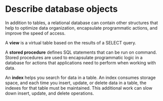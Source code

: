 # Describe database objects

In addition to tables, a relational database can contain other structures that help to optimize data organization, encapsulate programmatic actions, and improve the speed of access. 

A **view** is a virtual table based on the results of a SELECT query. 

A **stored procedure** defines SQL statements that can be run on command. Stored procedures are used to encapsulate programmatic logic in a database for actions that applications need to perform when working with data.

An **index** helps you search for data in a table. An index consumes storage space, and each time you insert, update, or delete data in a table, the indexes for that table must be maintained. This additional work can slow down insert, update, and delete operations.